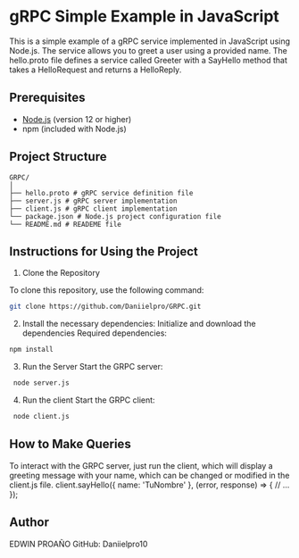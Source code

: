 # gRPC Simple Example in JavaScript

This is a simple example of a gRPC service implemented in JavaScript using Node.js. The service allows you to greet a user using a provided name. The hello.proto file defines a service called Greeter with a SayHello method that takes a HelloRequest and returns a HelloReply.

## Prerequisites

- [Node.js](https://nodejs.org/) (version 12 or higher)
- npm (included with Node.js)

## Project Structure

```plaintext
GRPC/
│
├── hello.proto # gRPC service definition file
├── server.js # gRPC server implementation
├── client.js # gRPC client implementation
└── package.json # Node.js project configuration file
└── README.md # READEME file
```

## Instructions for Using the Project
1. Clone the Repository

To clone this repository, use the following command:

 ```bash
 git clone https://github.com/Daniielpro/GRPC.git 

 ```

2. Install the necessary dependencies:
Initialize and download the dependencies Required dependencies:
 
 ```bash
 npm install
 ```

3. Run the Server
Start the GRPC server:
 
 ```bash
  node server.js
  ```

4. Run the client
Start the GRPC client:
 
 ```bash
  node client.js
  ```

## How to Make Queries
 To interact with the GRPC server, just run the client, which will display a greeting message with  your name, which can be changed or modified in the client.js file.
 client.sayHello({ name: 'TuNombre' }, (error, response) => {
  // ...
 });

## Author
EDWIN PROAÑO
GitHub: Daniielpro10
